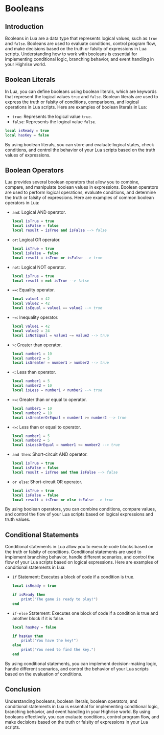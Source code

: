 # Booleans

## Introduction

Booleans in Lua are a data type that represents logical values, such as `true` and `false`. Booleans are used to evaluate conditions, control program flow, and make decisions based on the truth or falsity of expressions in Lua scripts. Understanding how to work with booleans is essential for implementing conditional logic, branching behavior, and event handling in your Highrise world.

## Boolean Literals

In Lua, you can define booleans using boolean literals, which are keywords that represent the logical values `true` and `false`. Boolean literals are used to express the truth or falsity of conditions, comparisons, and logical operations in Lua scripts. Here are examples of boolean literals in Lua:

- `true`: Represents the logical value `true`.
- `false`: Represents the logical value `false`.

```lua
local isReady = true
local hasKey = false
```

By using boolean literals, you can store and evaluate logical states, check conditions, and control the behavior of your Lua scripts based on the truth values of expressions.

## Boolean Operators

Lua provides several boolean operators that allow you to combine, compare, and manipulate boolean values in expressions. Boolean operators are used to perform logical operations, evaluate conditions, and determine the truth or falsity of expressions. Here are examples of common boolean operators in Lua:

- `and`: Logical AND operator.
  ```lua
  local isTrue = true
  local isFalse = false
  local result = isTrue and isFalse --> false
  ```
- `or`: Logical OR operator.
  ```lua
  local isTrue = true
  local isFalse = false
  local result = isTrue or isFalse --> true
  ```
- `not`: Logical NOT operator.
  ```lua
  local isTrue = true
  local result = not isTrue --> false
  ```
- `==`: Equality operator.
  ```lua
  local value1 = 42
  local value2 = 42
  local isEqual = value1 == value2 --> true
  ```
- `~=`: Inequality operator.
  ```lua
  local value1 = 42
  local value2 = 24
  local isNotEqual = value1 ~= value2 --> true
  ```
- `>`: Greater than operator.
  ```lua
  local number1 = 10
  local number2 = 5
  local isGreater = number1 > number2 --> true
  ```
- `<`: Less than operator.
  ```lua
  local number1 = 5
  local number2 = 10
  local isLess = number1 < number2 --> true
  ```
- `>=`: Greater than or equal to operator.
  ```lua
  local number1 = 10
  local number2 = 10
  local isGreaterOrEqual = number1 >= number2 --> true
  ```
- `<=`: Less than or equal to operator.
  ```lua
  local number1 = 5
  local number2 = 5
  local isLessOrEqual = number1 <= number2 --> true
  ```
- `and then`: Short-circuit AND operator.
  ```lua
  local isTrue = true
  local isFalse = false
  local result = isTrue and then isFalse --> false
  ```
- `or else`: Short-circuit OR operator.
  ```lua
  local isTrue = true
  local isFalse = false
  local result = isTrue or else isFalse --> true
  ```
By using boolean operators, you can combine conditions, compare values, and control the flow of your Lua scripts based on logical expressions and truth values.

## Conditional Statements

Conditional statements in Lua allow you to execute code blocks based on the truth or falsity of conditions. Conditional statements are used to implement branching behavior, handle different scenarios, and control the flow of your Lua scripts based on logical expressions. Here are examples of conditional statements in Lua:

- `if` Statement: Executes a block of code if a condition is true.
  ```lua
  local isReady = true

  if isReady then
      print("The game is ready to play!")
  end
  ```
- `if-else` Statement: Executes one block of code if a condition is true and another block if it is false.
  ```lua
  local hasKey = false

  if hasKey then
      print("You have the key!")
  else
      print("You need to find the key.")
  end
  ```

By using conditional statements, you can implement decision-making logic, handle different scenarios, and control the behavior of your Lua scripts based on the evaluation of conditions.

## Conclusion

Understanding booleans, boolean literals, boolean operators, and conditional statements in Lua is essential for implementing conditional logic, branching behavior, and event handling in your Highrise world. By using booleans effectively, you can evaluate conditions, control program flow, and make decisions based on the truth or falsity of expressions in your Lua scripts.